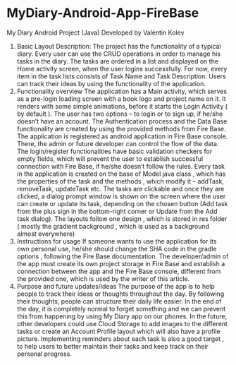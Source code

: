 # MyDiary-Android-App-FireBase
My Diary
Android Project (Java)
Developed by Valentin Kolev

1.	Basic Layout Description:
The project has the functionality of a typical diary. Every user can use the CRUD operations in order to manage his tasks in the diary. 
The tasks are ordered in a list and displayed on the Home activity screen, when the user logins successfully.
For now, every item in the task lists consists of Task Name and Task Description. Users can track their ideas by using the functionality of the application.
2.	Functionality overview
The application has a Main activity, which serves as a pre-login loading screen with a book logo and project name on it. It renders with some simple animations, before it starts the Login Activity ( by default ).
The user has two options – to login or to sign up, if he/she doesn’t have an account.
The Authentication process and the Data Base functionality are created by using the provided methods from Fire Base. 
The application is registered as android application in Fire Base console. There, the admin or future developer can control the flow of the data.
The login/register functionalities have basic validation checkers for empty fields, which will prevent the user to establish successful connection with Fire Base, if he/she doesn’t follow the rules.
Every task in the application is created on the base of Model java class , which has the properties of the task and the methods , which modify it – addTask, removeTask, updateTask etc.
The tasks are clickable and once they are clicked, a dialog prompt window is shown on the screen where the user can create or update its task, depending on the chosen button (Add task from the plus sign in the bottom-right corner or Update from the Add task dialog).
The layouts follow one design , which is stored in res folder ( mostly the gradient background , which is used as a background almost everywhere)
3.	Instructions for usage
If someone wants to use the application for its own personal use, he/she should change the SHA code in the gradle options , following the Fire Base documentation. The developer/admin of the app must create its own project storage in Fire Base and establish a connection between the app and the Fire Base console, different from the provided one, which is used by the writer of this article.
4.	Purpose and future updates/ideas
The purpose of the app is to help people to track their ideas or thoughts throughout the day. By following their thoughts, people can structure their daily life easier. In the end of the day, it is completely normal to forget something and we can prevent this from happening by using My Diary app on our phones.
In the future, other developers could use Cloud Storage to add images to the different tasks or create an Account Profile layout which will also have a profile picture. 
Implementing reminders about each task is also a good target , to help users to better maintain their tasks and keep track on their personal progress.
